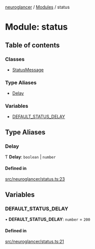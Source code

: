 [neuroglancer](../README.md) / [Modules](../modules.md) / status

# Module: status

## Table of contents

### Classes

- [StatusMessage](../classes/status.StatusMessage.md)

### Type Aliases

- [Delay](status.md#delay)

### Variables

- [DEFAULT\_STATUS\_DELAY](status.md#default_status_delay)

## Type Aliases

### Delay

Ƭ **Delay**: `boolean` \| `number`

#### Defined in

[src/neuroglancer/status.ts:23](https://github.com/ActiveBrainAtlas2/neuroglancer/blob/285e65d7/src/neuroglancer/status.ts#L23)

## Variables

### DEFAULT\_STATUS\_DELAY

• **DEFAULT\_STATUS\_DELAY**: `number` = `200`

#### Defined in

[src/neuroglancer/status.ts:21](https://github.com/ActiveBrainAtlas2/neuroglancer/blob/285e65d7/src/neuroglancer/status.ts#L21)

